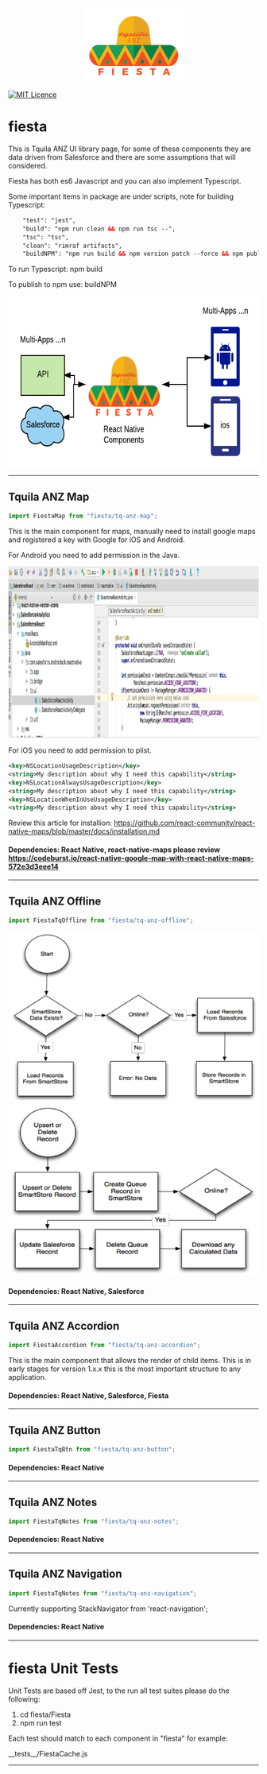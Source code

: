 <p align="center">
  <img width="200" height="152" src="https://raw.githubusercontent.com/Tquila-ANZ/fiesta/master/assets/fiestalogo.png">
</p>

[![MIT Licence](https://badges.frapsoft.com/os/mit/mit.svg?v=103)](https://opensource.org/licenses/mit-license.php)

# fiesta

This is Tquila ANZ UI library page, for some of these components they are data driven from Salesforce and there are some assumptions that will considered.

Fiesta has both es6 Javascript and you can also implement Typescript.

Some important items in package are under scripts, note for building Typescript:

```xml
    "test": "jest",
    "build": "npm run clean && npm run tsc --",
    "tsc": "tsc",
    "clean": "rimraf artifacts",
    "buildNPM": "npm run build && npm version patch --force && npm publish && git push"
```

To run Typescript: npm build

To publish to npm use: buildNPM

<p align="center">
  <img width="633" height="345" src="https://raw.githubusercontent.com/Tquila-ANZ/fiesta/master/assets/fiestaflow2.png">
</p>

---

## Tquila ANZ Map

```javascript
import FiestaMap from "fiesta/tq-anz-map";
```

This is the main component for maps, manually need to install google maps and registered a key with Google for iOS and Android.

For Android you need to add permission in the Java.

<p align="center">
  <img width="633" height="345" src="https://raw.githubusercontent.com/Tquila-ANZ/fiesta/master/assets/AddPermission.png">
</p>

For iOS you need to add permission to plist.

```xml
<key>NSLocationUsageDescription</key>
<string>My description about why I need this capability</string>
<key>NSLocationAlwaysUsageDescription</key>
<string>My description about why I need this capability</string>
<key>NSLocationWhenInUseUsageDescription</key>
<string>My description about why I need this capability</string>
```

Review this article for installion:
https://github.com/react-community/react-native-maps/blob/master/docs/installation.md

#### Dependencies: React Native, react-native-maps please review https://codeburst.io/react-native-google-map-with-react-native-maps-572e3d3eee14

---

## Tquila ANZ Offline

```javascript
import FiestaTqOffline from "fiesta/tq-anz-offline";
```

<p align="center">
  <img width="633" height="345" src="https://raw.githubusercontent.com/Tquila-ANZ/fiesta/master/assets/Offline_SmartStore_Figure1.jpg">
  <img width="633" height="345" src="https://raw.githubusercontent.com/Tquila-ANZ/fiesta/master/assets/Offline_SmartStore_Figure2.jpg">
</p>

#### Dependencies: React Native, Salesforce

---

## Tquila ANZ Accordion

```javascript
import FiestaAccordion from "fiesta/tq-anz-accordion";
```

This is the main component that allows the render of child items. This is in early stages for version 1.x.x this is the most important structure to any application.

#### Dependencies: React Native, Salesforce, Fiesta

---

## Tquila ANZ Button

```javascript
import FiestaTqBtn from "fiesta/tq-anz-button";
```

#### Dependencies: React Native

---

## Tquila ANZ Notes

```javascript
import FiestaTqNotes from "fiesta/tq-anz-notes";
```

#### Dependencies: React Native

---

## Tquila ANZ Navigation

```javascript
import FiestaTqNotes from "fiesta/tq-anz-navigation";
```

Currently supporting StackNavigator from 'react-navigation';

#### Dependencies: React Native

---

# fiesta Unit Tests

Unit Tests are based off Jest, to the run all test suites please do the following:

1. cd fiesta/Fiesta
2. npm run test

Each test should match to each component in "fiesta" for example:

\_\_tests\_\_/FiestaCache.js

---
